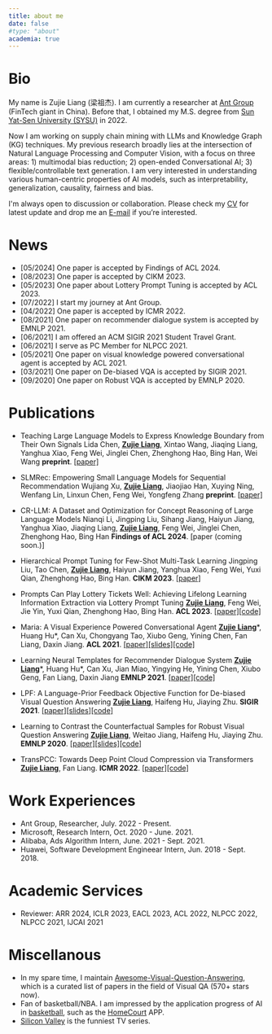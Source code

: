 ```yaml
---
title: about me
date: false
#type: "about"
academia: true
---
```




# Bio #



My name is Zujie Liang (梁祖杰). I am currently a researcher at [Ant Group](https://www.antgroup.com/en) (FinTech giant in China). Before that, I obtained my M.S. degree from [Sun Yat-Sen University (SYSU)](https://www.sysu.edu.cn) in 2022.

Now I am working on supply chain mining with LLMs and Knowledge Graph (KG) techniques. My previous research broadly lies at the intersection of Natural Language Processing and Computer Vision, with a focus on three areas: 1) multimodal bias reduction; 2) open-ended Conversational AI; 3) flexible/controllable text generation. I am very interested in understanding various human-centric properties of AI models, such as interpretability, generalization, causality, fairness and bias.

I'm always open to discussion or collaboration. Please check my <a href="attaches/Zujie_Liang_CV.pdf" target="_blank">CV</a> for latest update and drop me an [E-mail](mailto:jokieleung@outlook.com) if you’re interested.



# News #



- [05/2024] One paper is accepted by Findings of ACL 2024.
- [08/2023] One paper is accepted by CIKM 2023.
- [05/2023] One paper about Lottery Prompt Tuning is accepted by ACL 2023.
- [07/2022] I start my journey at Ant Group.
- [04/2022] One paper is accepted by ICMR 2022.
- [08/2021] One paper on recommender dialogue system is accepted by EMNLP 2021.
- [06/2021] I am offered an ACM SIGIR 2021 Student Travel Grant.
- [06/2021] I serve as PC Member for NLPCC 2021.
- [05/2021] One paper on visual knowledge powered conversational agent is accepted by ACL 2021.
- [03/2021] One paper on De-biased VQA is accepted by SIGIR 2021.
- [09/2020] One paper on Robust VQA is accepted by EMNLP 2020.



# Publications #



- Teaching Large Language Models to Express Knowledge Boundary from Their Own Signals
  Lida Chen, <u>**Zujie Liang**</u>, Xintao Wang, Jiaqing Liang, Yanghua Xiao, Feng Wei, Jinglei Chen, Zhenghong Hao, Bing Han, Wei Wang
    **preprint**. [[paper]](https://arxiv.org/abs/2406.10881)

- SLMRec: Empowering Small Language Models for Sequential Recommendation
  Wujiang Xu, <u>**Zujie Liang**</u>, Jiaojiao Han, Xuying Ning, Wenfang Lin, Linxun Chen, Feng Wei, Yongfeng Zhang
    **preprint**. [[paper]](https://arxiv.org/abs/2405.17890)

- CR-LLM: A Dataset and Optimization for Concept Reasoning of Large Language Models
  Nianqi Li, Jingping Liu, Sihang Jiang, Haiyun Jiang, Yanghua Xiao, Jiaqing Liang, <u>**Zujie Liang**</u>, Feng Wei, Jinglei Chen, Zhenghong Hao, Bing Han
    **Findings of ACL 2024**. [paper (coming soon.)]

- Hierarchical Prompt Tuning for Few-Shot Multi-Task Learning
  Jingping Liu, Tao Chen, <u>**Zujie Liang**</u>, Haiyun Jiang, Yanghua Xiao, Feng Wei, Yuxi Qian, Zhenghong Hao, Bing Han.
    **CIKM 2023**. [[paper]](https://dl.acm.org/doi/10.1145/3583780.3614913)
  
- Prompts Can Play Lottery Tickets Well: Achieving Lifelong Learning Information Extraction via Lottery Prompt Tuning
  <u>**Zujie Liang**</u>, Feng Wei, Jie Yin, Yuxi Qian, Zhenghong Hao, Bing Han.
    **ACL 2023**.  [[paper]](https://aclanthology.org/2023.acl-long.16.pdf)[[code]](https://github.com/jokieleung/Lottery_Prompt)
  
- Maria: A Visual Experience Powered Conversational Agent
  <u>**Zujie Liang**</u>\*, Huang Hu\*, Can Xu, Chongyang Tao, Xiubo Geng, Yining Chen, Fan Liang, Daxin Jiang.
    **ACL 2021**. [[paper]](https://arxiv.org/abs/2105.13073)[[slides]](attaches/ACL-2021-slides.pdf)[[code]](https://github.com/jokieleung/Maria)
  
- Learning Neural Templates for Recommender Dialogue System
  <u>**Zujie Liang**</u>\*, Huang Hu\*, Can Xu, Jian Miao, Yingying He, Yining Chen, Xiubo Geng, Fan Liang, Daxin Jiang
    **EMNLP 2021**. [[paper]](http://arxiv.org/abs/2109.12302)[[code]](https://github.com/jokieleung/NTRD)
  
- LPF: A Language-Prior Feedback Objective Function for De-biased Visual Question Answering
  <u>**Zujie Liang**</u>, Haifeng Hu, Jiaying Zhu.
    **SIGIR 2021**. [[paper]](https://arxiv.org/abs/2105.14300)[[slides]](attaches/LPF_SIGIR21_slides.pdf)[[code]](https://github.com/jokieleung/LPF-VQA)
  
- Learning to Contrast the Counterfactual Samples for Robust Visual Question Answering
  <u>**Zujie Liang**</u>, Weitao Jiang, Haifeng Hu, Jiaying Zhu.
    **EMNLP 2020**. [[paper]](https://www.aclweb.org/anthology/2020.emnlp-main.265.pdf)[[slides]](attaches/Learning_to_Contrast_EMNLP_2020_slides.pdf)[[code]](https://github.com/jokieleung/CL-VQA)
  
- TransPCC: Towards Deep Point Cloud Compression via Transformers
  <u>**Zujie Liang**</u>, Fan Liang.
    **ICMR 2022**. [[paper]](attaches/TransPCC_ICMR22.pdf)[[code]](https://github.com/jokieleung/TransPCC)


# Work Experiences #



- Ant Group,
  Researcher, July. 2022 - Present. 
- Microsoft,
  Research Intern, Oct. 2020 - June. 2021. 
- Alibaba,
  Ads Algorithm Intern, June. 2021 - Sept. 2021. 
- Huawei,
  Software Development Engineear Intern, Jun. 2018 - Sept. 2018. 



# Academic Services #



- Reviewer: ARR 2024, ICLR 2023, EACL 2023, ACL 2022, NLPCC 2022, NLPCC 2021, IJCAI 2021



# Miscellanous #



- In my spare time, I maintain [Awesome-Visual-Question-Answering](https://github.com/jokieleung/awesome-visual-question-answering), which is a curated list of papers in the field of Visual QA (570+ stars now). 
- Fan of basketball/NBA. I am impressed by the application progress of AI in [basketball](https://becominghuman.ai/5-game-changing-computer-vision-applications-in-sports-5f02ec35529b), such as the [HomeCourt](https://www.homecourt.ai/) APP.
- [Silicon Valley](https://www.imdb.com/title/tt2575988/) is the funniest TV series.
